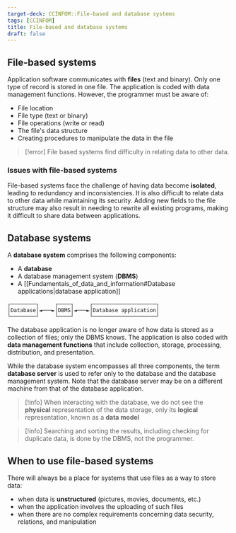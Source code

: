 ```yaml
---
target-deck: CCINFOM::File-based and database systems
tags: [CCINFOM]
title: File-based and database systems
draft: false
---
```


## File-based systems

Application software communicates with **files** (text and binary). Only one type of record is stored in one file. The application is coded with data management functions. However, the programmer must be aware of:

- File location
- File type (text or binary)
- File operations (write or read)
- The file's data structure
- Creating procedures to manipulate the data in the file

> [!error] File based systems find difficulty in relating data to other data.

<!--ID: 1726155954481-->

### Issues with file-based systems

File-based systems face the challenge of having data become **isolated**, leading to redundancy and inconsistencies. It is also difficult to relate data to other data while maintaining its security. Adding new fields to the file structure may also result in needing to rewrite all existing programs, making it difficult to share data between applications.

<!--ID: 1733233618427-->

## Database systems

A **database system** comprises the following components:

- A **database**
- A database management system (**DBMS**)
- A [[Fundamentals_of_data_and_information#Database applications|database application]]

```
┌────────┐     ┌────┐     ┌────────────────────┐
│Database│◄───►│DBMS│◄───►│Database application│
└────────┘     └────┘     └────────────────────┘
```

The database application is no longer aware of how data is stored as a collection of files; only the DBMS knows. The application is also coded with **data management functions** that include collection, storage, processing, distribution, and presentation.

While the database system encompasses all three components, the term **database server** is used to refer only to the database and the database management system. Note that the database server may be on a different machine from that of the database application.

> [!info] When interacting with the database, we do not see the **physical** representation of the data storage, only its **logical** representation, known as a **data model**

>[!info] Searching and sorting the results, including checking for duplicate data, is done by the DBMS, not the programmer.

<!--ID: 1726155954485-->

## When to use file-based systems

There will always be a place for systems that use files as a way to store data:

- when data is **unstructured** (pictures, movies, documents, etc.)
- when the application involves the uploading of such files
- when there are no complex requirements concerning data security, relations, and manipulation
<!--ID: 1733233618435-->
